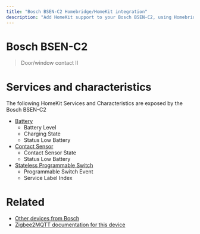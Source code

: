 ```yaml
---
title: "Bosch BSEN-C2 Homebridge/HomeKit integration"
description: "Add HomeKit support to your Bosch BSEN-C2, using Homebridge, Zigbee2MQTT and homebridge-z2m."
---
```

<!---
This file has been GENERATED using src/docgen/docgen.ts
DO NOT EDIT THIS FILE MANUALLY!
-->
# Bosch BSEN-C2
> Door/window contact II


# Services and characteristics
The following HomeKit Services and Characteristics are exposed by
the Bosch BSEN-C2

* [Battery](../../battery.md)
  * Battery Level
  * Charging State
  * Status Low Battery
* [Contact Sensor](../../sensors.md)
  * Contact Sensor State
  * Status Low Battery
* [Stateless Programmable Switch](../../action.md)
  * Programmable Switch Event
  * Service Label Index


# Related
* [Other devices from Bosch](../index.md#bosch)
* [Zigbee2MQTT documentation for this device](https://www.zigbee2mqtt.io/devices/BSEN-C2.html)
